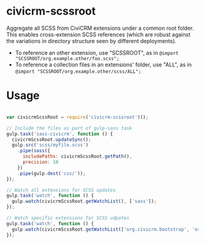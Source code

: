 # civicrm-scssroot

Aggregate all SCSS from CiviCRM extensions under a common root folder.  This
enables cross-extension SCSS references (which are robust against the
variations in directory structure seen by different deployments).

 * To reference an other extension, use "SCSSROOT", as in `@import "SCSSROOT/org.example.other/foo.scss";`
 * To reference a collection files in an extensions' folder, use "ALL", as in `@import "SCSSROOT/org.example.other/scss/ALL";`

# Usage

```javascript

var civicrmScssRoot = require('civicrm-scssroot')();

// Include the files as part of gulp-sass task
gulp.task('sass-civicrm', function () {
  civicrmScssRoot.updateSync();
  gulp.src('scss/myfile.scss')
    .pipe(sass({
      includePaths: civicrmScssRoot.getPath(),
      precision: 10
    })
    .pipe(gulp.dest('css/'));
});

// Watch all extensions for SCSS updates
gulp.task('watch', function () {
  gulp.watch(civicrmScssRoot.getWatchList(), ['sass']);
});

// Watch specific extensions for SCSS udpates
gulp.task('watch', function () {
  gulp.watch(civicrmScssRoot.getWatchList(['org.civicrm.bootstrap', 'org.civicrm.bootstrapcivicrm']), ['sass']);
});
```
